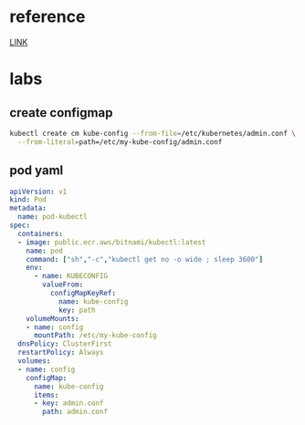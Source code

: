 # reference 

[LINK](https://kubernetes.io/zh/docs/tasks/configure-pod-container/configure-pod-configmap/#%E5%9C%A8-pod-%E5%91%BD%E4%BB%A4%E4%B8%AD%E4%BD%BF%E7%94%A8-configmap-%E5%AE%9A%E4%B9%89%E7%9A%84%E7%8E%AF%E5%A2%83%E5%8F%98%E9%87%8F)

# labs

## create configmap

```sh
kubectl create cm kube-config --from-file=/etc/kubernetes/admin.conf \
  --from-literal=path=/etc/my-kube-config/admin.conf
```

## pod yaml

```yaml
apiVersion: v1
kind: Pod
metadata:
  name: pod-kubectl
spec:
  containers:
  - image: public.ecr.aws/bitnami/kubectl:latest
    name: pod
    command: ["sh","-c","kubectl get no -o wide ; sleep 3600"]
    env:
      - name: KUBECONFIG
        valueFrom:
          configMapKeyRef:
            name: kube-config
            key: path
    volumeMounts:
    - name: config
      mountPath: /etc/my-kube-config
  dnsPolicy: ClusterFirst
  restartPolicy: Always
  volumes:
  - name: config
    configMap:
      name: kube-config
      items:
      - key: admin.conf
        path: admin.conf
```

